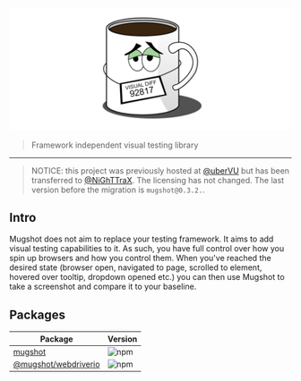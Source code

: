 ![logo](packages/mugshot/logo.png)

> Framework independent visual testing library

----

> NOTICE: this project was previously hosted at [@uberVU](https://github.com/uberVU) but has been transferred to [@NiGhTTraX](https://github.com/NiGhTTraX). The licensing has not changed. The last version before the migration is `mugshot@0.3.2.`.

## Intro

Mugshot does not aim to replace your testing framework. It aims to add visual testing capabilities to it. As such, you have full control over how you spin up browsers and how you control them. When you've reached the desired state (browser open, navigated to page, scrolled to element, hovered over tooltip, dropdown opened etc.) you can then use Mugshot to take a screenshot and compare it to your baseline.


## Packages

Package | Version
--------|--------
[mugshot](./packages/mugshot) | ![npm](https://img.shields.io/npm/v/mugshot.svg)
[@mugshot/webdriverio](./packages/webdriverio) | ![npm](https://img.shields.io/npm/v/@mugshot/webdriverio.svg)

